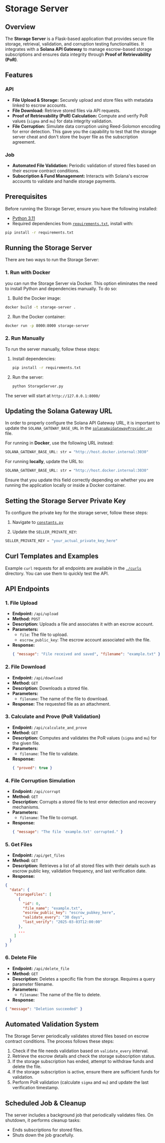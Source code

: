 # Storage Server

## Overview

The **Storage Server** is a Flask-based application that provides secure file storage, retrieval, validation, and corruption testing functionalities. It integrates with a **Solana API Gateway** to manage escrow-based storage subscriptions and ensures data integrity through **Proof of Retrievability (PoR)**.

## Features

### API

- **File Upload & Storage:** Securely upload and store files with metadata linked to escrow accounts.
- **File Download:** Retrieve stored files via API requests.
- **Proof of Retrievability (PoR) Calculation:** Compute and verify PoR values (`sigma` and `mu`) for data integrity validation.
- **File Corruption:** Simulate data corruption using Reed-Solomon encoding for error detection. This gave you the capability to test that the storage server cheat and don't store the buyer file as the subscription agreement.

### Job

- **Automated File Validation:** Periodic validation of stored files based on their escrow contract conditions.
- **Subscription & Fund Management:** Interacts with Solana's escrow accounts to validate and handle storage payments.

## Prerequisites

Before running the Storage Server, ensure you have the following installed:

- [Python 3.11](https://www.python.org/downloads/)
- Required dependencies from [`requirements.txt`](requirements.txt), install with:

```sh
pip install -r requirements.txt
```

## Running the Storage Server

There are two ways to run the Storage Server:

### 1. Run with Docker

you can run the Storage Server via Docker. This option eliminates the need to install Python and dependencies manually. To do so:

1. Build the Docker image:

```sh
docker build -t storage-server .
```

2. Run the Docker container:

```sh
docker run -p 8000:8000 storage-server
```

### 2. Run Manually

To run the server manually, follow these steps:

1. Install dependencies:

   ```sh
   pip install -r requirements.txt
   ```

2. Run the server:
   ```sh
   python StorageServer.py
   ```

The server will start at `http://127.0.0.1:8000/`

## Updating the Solana Gateway URL

In order to properly configure the Solana API Gateway URL, it is important to update the `SOLANA_GATEWAY_BASE_URL` in the [`solanaApiGatewayProvider.py`](../Common/Providers/solanaApiGatewayProvider.py) file.

For running in **Docker**, use the following URL instead:

```sh
SOLANA_GATEWAY_BASE_URL: str = "http://host.docker.internal:3030"
```

For running **locally**, update the URL to:

```sh
SOLANA_GATEWAY_BASE_URL: str = "http://host.docker.internal:3030"
```

Ensure that you update this field correctly depending on whether you are running the application locally or inside a Docker container.

## Setting the Storage Server Private Key

To configure the private key for the storage server, follow these steps:

1. Navigate to [`constants.py`](./StorageServer/constants.py)

2. Update the `SELLER_PRIVATE_KEY`:

```python
SELLER_PRIVATE_KEY = "your_actual_private_key_here"
```

## Curl Templates and Examples

Example `curl` requests for all endpoints are available in the [`./curls`](Curls) directory. You can use them to quickly test the API.

## API Endpoints

### 1. **File Upload**

- **Endpoint:** `/api/upload`
- **Method:** `POST`
- **Description:** Uploads a file and associates it with an escrow account.
- **Parameters:**
  - `file`: The file to upload.
  - `escrow_public_key`: The escrow account associated with the file.
- **Response:**
  ```json
  { "message": "File received and saved", "filename": "example.txt" }
  ```

### 2. **File Download**

- **Endpoint:** `/api/download`
- **Method:** `GET`
- **Description:** Downloads a stored file.
- **Parameters:**
  - `filename`: The name of the file to download.
- **Response:** The requested file as an attachment.

### 3. **Calculate and Prove (PoR Validation)**

- **Endpoint:** `/api/calculate_and_prove`
- **Method:** `GET`
- **Description:** Computes and validates the PoR values (`sigma` and `mu`) for the given file.
- **Parameters:**
  - `filename`: The file to validate.
- **Response:**
  ```json
  { "proved": true }
  ```

### 4. **File Corruption Simulation**

- **Endpoint:** `/api/corrupt`
- **Method:** `GET`
- **Description:** Corrupts a stored file to test error detection and recovery mechanisms.
- **Parameters:**
  - `filename`: The file to corrupt.
- **Response:**
  ```json
  { "message": "The file 'example.txt' corrupted." }
  ```

### 5. **Get Files**

- **Endpoint:** `/api/get_files`
- **Method:** `GET`
- **Description:** Retrieves a list of all stored files with their details such as escrow public key, validation frequency, and last verification date.
- **Response:**

```json
{
  "data": {
    "storageFiles": [
      {
        "id": 0,
        "file_name": "example.txt",
        "escrow_public_key": "escrow_pubkey_here",
        "validate_every": "30 days",
        "last_verify": "2025-03-03T12:00:00"
      },
      ...
    ]
  }
}
```

### 6. **Delete File**

- **Endpoint:** `/api/delete_file`
- **Method:** `GET`
- **Description:** Deletes a specific file from the storage. Requires a query parameter filename.
- **Parameters:**
  - `filename`: The name of the file to delete.
- **Response:**

```json
{ "message": "Deletion succeeded" }
```

## Automated Validation System

The Storage Server periodically validates stored files based on escrow contract conditions. The process follows these steps:

1. Check if the file needs validation based on `validate_every` interval.
2. Retrieve the escrow details and check the storage subscription status.
3. If the storage subscription has ended, attempt to withdraw funds and delete the file.
4. If the storage subscription is active, ensure there are sufficient funds for validation.
5. Perform PoR validation (calculate `sigma` and `mu`) and update the last verification timestamp.

## Scheduled Job & Cleanup

The server includes a background job that periodically validates files. On shutdown, it performs cleanup tasks:

- Ends subscriptions for stored files.
- Shuts down the job gracefully.
